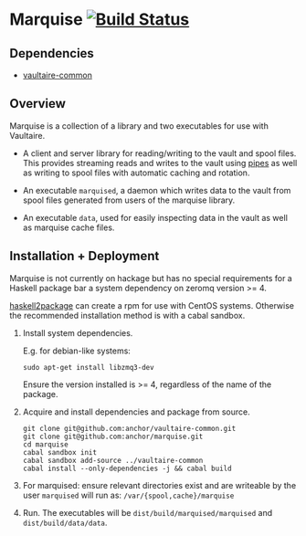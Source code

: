 # Marquise [![Build Status](https://travis-ci.org/anchor/marquise.svg?branch=master)](https://travis-ci.org/anchor/marquise)

Dependencies
------------

 - [vaultaire-common](https://github.com/anchor/vaultaire-common)

Overview
--------

Marquise is a collection of a library and two executables for use with Vaultaire.

* A client and server library for reading/writing to the vault and spool files.
  This provides streaming reads and writes to the vault using
  [pipes](https://hackage.haskell.org/package/pipes) as well as writing to spool
  files with automatic caching and rotation.

* An executable `marquised`, a daemon which writes data to the vault from spool
  files generated from users of the marquise library.

* An executable `data`, used for easily inspecting data in the vault as well as
  marquise cache files.


Installation + Deployment
-------------------------

Marquise is not currently on hackage but has no special requirements for a
Haskell package bar a system dependency on zeromq version >= 4.

[haskell2package](https://github.com/anchor/haskell2package) can create a
rpm for use with CentOS systems. Otherwise the recommended installation
method is with a cabal sandbox.

1. Install system dependencies.

    E.g. for debian-like systems:

    ```
    sudo apt-get install libzmq3-dev
    ```

    Ensure the version installed is >= 4, regardless of the name of the package.

1. Acquire and install dependencies and package from source.
    ```
    git clone git@github.com:anchor/vaultaire-common.git
    git clone git@github.com:anchor/marquise.git
    cd marquise
    cabal sandbox init
    cabal sandbox add-source ../vaultaire-common
    cabal install --only-dependencies -j && cabal build
    ```

1. For marquised: ensure relevant directories exist and are writeable by
   the user `marquised` will run as: `/var/{spool,cache}/marquise`

1. Run. The executables will be `dist/build/marquised/marquised` and `dist/build/data/data`.
